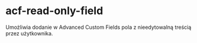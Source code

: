 # acf-read-only-field
 Umożliwia dodanie w Advanced Custom Fields pola z nieedytowalną treścią przez użytkownika.
